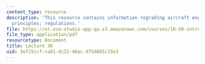 ```yaml
---
content_type: resource
description: 'This resource contains information regrading aircraft engine noise:
  principles; regulations.'
file: https://ol-ocw-studio-app-qa.s3.amazonaws.com/courses/16-50-introduction-to-propulsion-systems-spring-2012/3ef25ccfca81dc2240acd75d665c33e3_MIT16_50S12_lec36.pdf
file_type: application/pdf
resourcetype: Document
title: Lecture 36
uid: 3ef25ccf-ca81-dc22-40ac-d75d665c33e3
---
```

